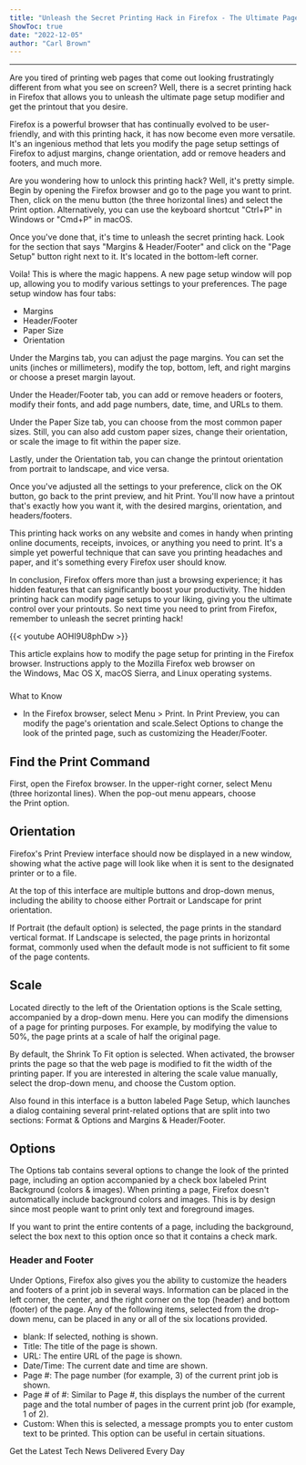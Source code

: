 ```yaml
---
title: "Unleash the Secret Printing Hack in Firefox - The Ultimate Page Setup Modifier Revealed!"
ShowToc: true 
date: "2022-12-05"
author: "Carl Brown"
---
```

*****
Are you tired of printing web pages that come out looking frustratingly different from what you see on screen? Well, there is a secret printing hack in Firefox that allows you to unleash the ultimate page setup modifier and get the printout that you desire.

Firefox is a powerful browser that has continually evolved to be user-friendly, and with this printing hack, it has now become even more versatile. It's an ingenious method that lets you modify the page setup settings of Firefox to adjust margins, change orientation, add or remove headers and footers, and much more.

Are you wondering how to unlock this printing hack? Well, it's pretty simple. Begin by opening the Firefox browser and go to the page you want to print. Then, click on the menu button (the three horizontal lines) and select the Print option. Alternatively, you can use the keyboard shortcut "Ctrl+P" in Windows or "Cmd+P" in macOS.

Once you've done that, it's time to unleash the secret printing hack. Look for the section that says "Margins & Header/Footer" and click on the "Page Setup" button right next to it. It's located in the bottom-left corner.

Voila! This is where the magic happens. A new page setup window will pop up, allowing you to modify various settings to your preferences. The page setup window has four tabs:

- Margins
- Header/Footer
- Paper Size
- Orientation

Under the Margins tab, you can adjust the page margins. You can set the units (inches or millimeters), modify the top, bottom, left, and right margins or choose a preset margin layout.

Under the Header/Footer tab, you can add or remove headers or footers, modify their fonts, and add page numbers, date, time, and URLs to them.

Under the Paper Size tab, you can choose from the most common paper sizes. Still, you can also add custom paper sizes, change their orientation, or scale the image to fit within the paper size.

Lastly, under the Orientation tab, you can change the printout orientation from portrait to landscape, and vice versa.

Once you've adjusted all the settings to your preference, click on the OK button, go back to the print preview, and hit Print. You'll now have a printout that's exactly how you want it, with the desired margins, orientation, and headers/footers. 

This printing hack works on any website and comes in handy when printing online documents, receipts, invoices, or anything you need to print. It's a simple yet powerful technique that can save you printing headaches and paper, and it's something every Firefox user should know.

In conclusion, Firefox offers more than just a browsing experience; it has hidden features that can significantly boost your productivity. The hidden printing hack can modify page setups to your liking, giving you the ultimate control over your printouts. So next time you need to print from Firefox, remember to unleash the secret printing hack!

{{< youtube AOHI9U8phDw >}} 




This article explains how to modify the page setup for printing in the Firefox browser. Instructions apply to the Mozilla Firefox web browser on the Windows, Mac OS X, macOS Sierra, and Linux operating systems.

 
### 
What to Know
 
- In the Firefox browser, select Menu > Print. In Print Preview, you can modify the page's orientation and scale.Select Options to change the look of the printed page, such as customizing the Header/Footer.

 
##   Find the Print Command  
 

First, open the Firefox browser. In the upper-right corner, select Menu (three horizontal lines). When the pop-out menu appears, choose the Print option.

 
##   Orientation  
 

Firefox's Print Preview interface should now be displayed in a new window, showing what the active page will look like when it is sent to the designated printer or to a file.

 

At the top of this interface are multiple buttons and drop-down menus, including the ability to choose either Portrait or Landscape for print orientation.

 

If Portrait (the default option) is selected, the page prints in the standard vertical format. If Landscape is selected, the page prints in horizontal format, commonly used when the default mode is not sufficient to fit some of the page contents.

 
##   Scale  
 

Located directly to the left of the Orientation options is the Scale setting, accompanied by a drop-down menu. Here you can modify the dimensions of a page for printing purposes. For example, by modifying the value to 50%, the page prints at a scale of half the original page.

 

By default, the Shrink To Fit option is selected. When activated, the browser prints the page so that the web page is modified to fit the width of the printing paper. If you are interested in altering the scale value manually, select the drop-down menu, and choose the Custom option.

 

Also found in this interface is a button labeled Page Setup, which launches a dialog containing several print-related options that are split into two sections: Format & Options and Margins & Header/Footer.

 
##   Options  
 

The Options tab contains several options to change the look of the printed page, including an option accompanied by a check box labeled Print Background (colors & images). When printing a page, Firefox doesn't automatically include background colors and images. This is by design since most people want to print only text and foreground images.

 

If you want to print the entire contents of a page, including the background, select the box next to this option once so that it contains a check mark.

 
###   Header and Footer  
 

Under Options, Firefox also gives you the ability to customize the headers and footers of a print job in several ways. Information can be placed in the left corner, the center, and the right corner on the top (header) and bottom (footer) of the page. Any of the following items, selected from the drop-down menu, can be placed in any or all of the six locations provided.

 
- blank: If selected, nothing is shown.
 - Title: The title of the page is shown.
 - URL: The entire URL of the page is shown.
 - Date/Time: The current date and time are shown.
 - Page #: The page number (for example, 3) of the current print job is shown.
 - Page # of #: Similar to Page #, this displays the number of the current page and the total number of pages in the current print job (for example, 1 of 2).
 - Custom: When this is selected, a message prompts you to enter custom text to be printed. This option can be useful in certain situations.

 

Get the Latest Tech News Delivered Every Day




